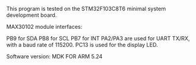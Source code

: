 This program is tested on the STM32F103C8T6 minimal system development board.

MAX30102 module interfaces:

PB9 for SDA
PB8 for SCL
PB7 for INT
PA2/PA3 are used for UART TX/RX, with a baud rate of 115200. PC13 is used for the display LED.

Software version: MDK FOR ARM 5.24
